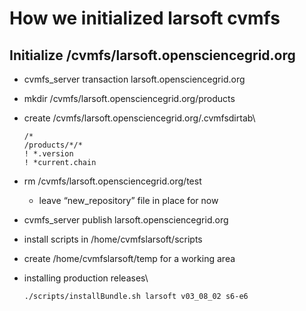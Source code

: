 How we initialized larsoft cvmfs
======================================================================

Initialize /cvmfs/larsoft.opensciencegrid.org
--------------------------------------------------------------------------------------------

-   cvmfs\_server transaction larsoft.opensciencegrid.org
-   mkdir /cvmfs/larsoft.opensciencegrid.org/products
-   create /cvmfs/larsoft.opensciencegrid.org/.cvmfsdirtab\

        /*
        /products/*/*
        ! *.version
        ! *current.chain

-   rm /cvmfs/larsoft.opensciencegrid.org/test
    -   leave “new\_repository” file in place for now
-   cvmfs\_server publish larsoft.opensciencegrid.org
-   install scripts in /home/cvmfslarsoft/scripts
-   create /home/cvmfslarsoft/temp for a working area
-   installing production releases\

        ./scripts/installBundle.sh larsoft v03_08_02 s6-e6
